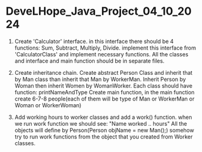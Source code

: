 # DeveLHope_Java_Project_04_10_2024

1. Create 'Calculator' interface. in this interface there should be 4 functions: Sum, Subtract, Multiply, Divide.
  implement this interface from 'CalculatorClass' and implement necessary functions.
  All the classes and interface and main function should be in separate files.

2. Create inheritance chain.
  Create abstract Person Class and inherit that by Man class than inherit that Man by WorkerMan.
  Inherit Person by Woman then inherit Women by WomanWorker.
  Each class should have function: printNameAndType
  Create main function, in the main function create 6-7-8 people(each of them will be type of Man or WorkerMan or Woman or WorkerWoman)

3. Add working hours to worker classes and add a work() function.
   when we run work function we should see: "Name worked .. hours"
   All the objects will define by Person(Person objName = new Man();) somehow try to run work functions from the object that you created from Worker classes.


